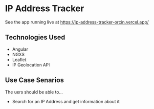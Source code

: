 # IP Address Tracker

See the app running live at https://ip-address-tracker-orcin.vercel.app/

## Technologies Used

* Angular
* NGXS
* Leaflet
* IP Geolocation API

## Use Case Senarios
The uers should be able to...

* Search for an IP Address and get information about it
